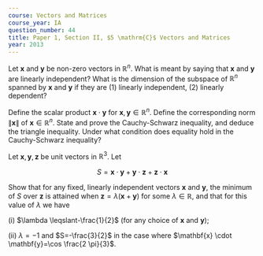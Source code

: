 ```yaml
---
course: Vectors and Matrices
course_year: IA
question_number: 44
title: Paper 1, Section II, $5 \mathrm{C}$ Vectors and Matrices
year: 2013
---
```




Let $\mathbf{x}$ and $\mathbf{y}$ be non-zero vectors in $\mathbb{R}^{n}$. What is meant by saying that $\mathbf{x}$ and $\mathbf{y}$ are linearly independent? What is the dimension of the subspace of $\mathbb{R}^{n}$ spanned by $\mathbf{x}$ and $\mathbf{y}$ if they are (1) linearly independent, (2) linearly dependent?

Define the scalar product $\mathbf{x} \cdot \mathbf{y}$ for $\mathbf{x}, \mathbf{y} \in \mathbb{R}^{n}$. Define the corresponding norm $\|\mathbf{x}\|$ of $\mathbf{x} \in \mathbb{R}^{n}$. State and prove the Cauchy-Schwarz inequality, and deduce the triangle inequality. Under what condition does equality hold in the Cauchy-Schwarz inequality?

Let $\mathbf{x}, \mathbf{y}, \mathbf{z}$ be unit vectors in $\mathbb{R}^{3}$. Let

$$S=\mathbf{x} \cdot \mathbf{y}+\mathbf{y} \cdot \mathbf{z}+\mathbf{z} \cdot \mathbf{x}$$

Show that for any fixed, linearly independent vectors $\mathbf{x}$ and $\mathbf{y}$, the minimum of $S$ over $\mathbf{z}$ is attained when $\mathbf{z}=\lambda(\mathbf{x}+\mathbf{y})$ for some $\lambda \in \mathbb{R}$, and that for this value of $\lambda$ we have

(i) $\lambda \leqslant-\frac{1}{2}$ (for any choice of $\mathbf{x}$ and $\left.\mathbf{y}\right)$;

(ii) $\lambda=-1$ and $S=-\frac{3}{2}$ in the case where $\mathbf{x} \cdot \mathbf{y}=\cos \frac{2 \pi}{3}$.